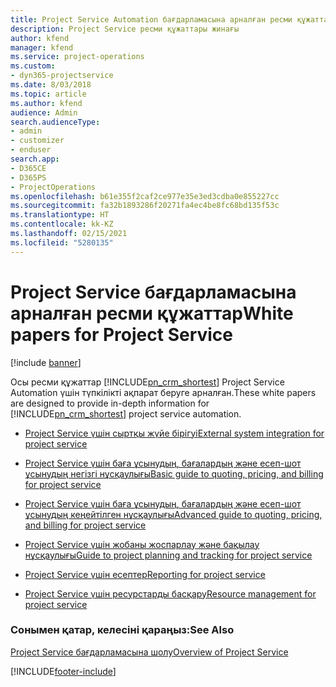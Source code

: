```yaml
---
title: Project Service Automation бағдарламасына арналған ресми құжаттар
description: Project Service ресми құжаттары жинағы
author: kfend
manager: kfend
ms.service: project-operations
ms.custom:
- dyn365-projectservice
ms.date: 8/03/2018
ms.topic: article
ms.author: kfend
audience: Admin
search.audienceType:
- admin
- customizer
- enduser
search.app:
- D365CE
- D365PS
- ProjectOperations
ms.openlocfilehash: b61e355f2caf2ce977e35e3ed3cdba0e855227cc
ms.sourcegitcommit: fa32b1893286f20271fa4ec4be8fc68bd135f53c
ms.translationtype: HT
ms.contentlocale: kk-KZ
ms.lasthandoff: 02/15/2021
ms.locfileid: "5280135"
---
```

# <a name="white-papers-for-project-service"></a><span data-ttu-id="753db-103">Project Service бағдарламасына арналған ресми құжаттар</span><span class="sxs-lookup"><span data-stu-id="753db-103">White papers for Project Service</span></span>

[!include [banner](../includes/psa-now-project-operations.md)]

<span data-ttu-id="753db-104">Осы ресми құжаттар [!INCLUDE[pn_crm_shortest](../includes/pn-crm-shortest.md)] Project Service Automation үшін түпкілікті ақпарат беруге арналған.</span><span class="sxs-lookup"><span data-stu-id="753db-104">These white papers are designed to provide in-depth information for [!INCLUDE[pn_crm_shortest](../includes/pn-crm-shortest.md)] project service automation.</span></span>

-   [<span data-ttu-id="753db-105">Project Service үшін сыртқы жүйе бірігуі</span><span class="sxs-lookup"><span data-stu-id="753db-105">External system integration for project service</span></span>](https://go.microsoft.com/fwlink/?LinkId=825445)

-   [<span data-ttu-id="753db-106">Project Service үшін баға ұсынудың, бағалардың және есеп-шот ұсынудың негізгі нұсқаулығы</span><span class="sxs-lookup"><span data-stu-id="753db-106">Basic guide to quoting, pricing, and billing for project service</span></span>](https://go.microsoft.com/fwlink/?LinkId=825241)

-   [<span data-ttu-id="753db-107">Project Service үшін баға ұсынудың, бағалардың және есеп-шот ұсынудың кеңейтілген нұсқаулығы</span><span class="sxs-lookup"><span data-stu-id="753db-107">Advanced guide to quoting, pricing, and billing for project service</span></span>](https://go.microsoft.com/fwlink/?LinkId=825242)

-   [<span data-ttu-id="753db-108">Project Service үшін жобаны жоспарлау және бақылау нұсқаулығы</span><span class="sxs-lookup"><span data-stu-id="753db-108">Guide to project planning and tracking for project service</span></span>](https://go.microsoft.com/fwlink/?LinkId=825243)

-   [<span data-ttu-id="753db-109">Project Service үшін есептер</span><span class="sxs-lookup"><span data-stu-id="753db-109">Reporting for project service</span></span>](https://go.microsoft.com/fwlink/?LinkId=825446)

-   [<span data-ttu-id="753db-110">Project Service үшін ресурстарды басқару</span><span class="sxs-lookup"><span data-stu-id="753db-110">Resource management for project service</span></span>](https://go.microsoft.com/fwlink/?LinkId=825244)

### <a name="see-also"></a><span data-ttu-id="753db-111">Сонымен қатар, келесіні қараңыз:</span><span class="sxs-lookup"><span data-stu-id="753db-111">See Also</span></span>
 [<span data-ttu-id="753db-112">Project Service бағдарламасына шолу</span><span class="sxs-lookup"><span data-stu-id="753db-112">Overview of Project Service</span></span>](../psa/overview.md)


[!INCLUDE[footer-include](../includes/footer-banner.md)]